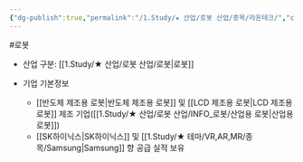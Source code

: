 ```yaml
---
{"dg-publish":true,"permalink":"/1.Study/★ 산업/로봇 산업/종목/라온테크/","created":"2023-06-28T11:46:22.783+09:00","updated":"2025-07-10T10:44:21.873+09:00"}
---
```


#로봇 

- 산업 구분: [[1.Study/★ 산업/로봇 산업/로봇\|로봇]]



- 기업 기본정보
	-  [[반도체 제조용 로봇\|반도체 제조용 로봇]] 및 [[LCD 제조용 로봇\|LCD 제조용 로봇]] 제조 기업([[1.Study/★ 산업/로봇 산업/INFO_로봇/산업용 로봇\|산업용 로봇]])
	-  [[SK하이닉스\|SK하이닉스]] 및 [[1.Study/★ 테마/VR,AR,MR/종목/Samsung\|Samsung]] 향 공급 실적 보유
